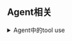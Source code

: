 ## Agent相关

<details>
<summary>Agent中的tool use</summary>

<br>

**tool use定义、常见tool及流程**

> **定义**：Tool Use 是指 Agent 在推理过程中调用外部工具（function, API, module）来增强能力的机制。
> 
> **Tool Use 的常见类别**
> 
> | 类型                  | 说明                         | 示例                                   |
> | --------------------- | ---------------------------- | -------------------------------------- |
> | 检索工具              | 从外部知识库或文档中查询信息 | 向量数据库检索、RAG、Wikipedia Search  |
> | 计算工具              | 执行数学或逻辑计算           | Calculator、Math Solver、Python 执行器 |
> | API 调用工具          | 访问 Web 或第三方 API        | 查询天气、股票、商品价格               |
> | 搜索工具              | 实时搜索互联网信息           | Google/Bing Search Tool                |
> | 数据库工具            | 查询数据库内容               | SQL 查询器、GraphQL 工具               |
> | 文件操作工具          | 读写文件、处理本地内容       | 文件上传下载、PDF 阅读器               |
> | 代码执行器            | 编写、运行代码并查看结果     | Jupyter 执行、Python runner            |
> | 多模态工具            | 调用图像、音频、视频模型     | 图像识别、语音识别、视频分析           |
> | 调用子 Agent          | 工具本身是另一个 Agent       | 调用另一个专用 Agent 来分工协作        |
> | 任务规划器（Planner） | 工具用于分解和计划任务       | BabyAGI、AutoGPT 的任务分解模块        |
> 
> **Tool Use 的决策逻辑（推理 + 执行）**
> 
> 一个典型的 tool-use agent 的工作流程如下：
> 
> - 用户输入任务
> - Agent 分析输入 -> 判断是否需要调用工具
> - 选择合适的工具（如 calculator、search）
> - 调用工具，获取结果
> - 将工具结果继续用于下轮推理
> - 最终得出答案并返回
> 
> 这种交替过程也称为 ReAct（Reasoning + Acting） 模式。

**要怎么告诉 Agent 有哪些 Tool**

> 有两种主流方式，具体取决于你用的是哪种 Agent 框架（LangChain、OpenAI Function Calling、Autogen、Transformers Agent 等）：
> 
> **方式一：OpenAI Function Calling 风格（结构化 JSON 描述）**
> 
> 你需要给出工具的 函数签名（name, parameters, description），让语言模型知道：
> - 这个工具叫什么
> - 它能干什么（通过 description）
> - 它怎么用（通过 parameters 的结构）
> 
> ```bash
> # 示例（OpenAI 风格）
> {
>   "name": "get_weather",
>   "description": "获取指定城市的实时天气信息",
>   "parameters": {
>     "type": "object",
>     "properties": {
>       "city": {
>         "type": "string",
>         "description": "要查询天气的城市名，如 Beijing"
>       }
>     },
>     "required": ["city"]
>   }
> }
> ```
> 
> 你把这个作为 tool 的 metadata 提供给 Agent，Agent 会在推理时判断是否要使用该工具，并正确构造调用。
> 
> **方式二：LangChain 风格（Python 函数 + @tool 装饰器）**
> 
> 你定义 Python 函数，并提供函数名与 docstring（描述），LangChain 会将其转为结构化工具，语言模型通过 Prompt 理解这些描述：
> 
> ```python
> from langchain.tools import tool
> 
> @tool
> def get_weather(city: str) -> str:
>     """获取指定城市的天气"""
>     return f"{city} 今日天气晴，26°C"
> ```
> 
> LangChain 会把这个函数转成一段 Prompt，告诉语言模型它能用这个工具。

**Agent 是怎么“知道”怎么用这些工具的？**

> **通过 Prompt（自然语言）和 Schema（函数签名）**
> 
> Agent 的 prompt（系统提示词）里，通常会包含类似：
> 
> > 你有以下可用工具：
> > - get_weather(city: str): 获取城市天气
> > - search_web(query: str): 用搜索引擎查询问题
> 
> 模型通过这段 Prompt + 函数描述来“理解工具用途”。
> 
> 并且：
> - 模型会在内部判断是否要调用工具（例如：识别到“天气”关键词）
> - **模型会输出 tool name + 参数（如 JSON）**
> 
> **交互流程总结（以 Function Calling 为例）**
> 
> 1. 你通过代码注册工具（含描述和参数结构）
> 2. 这些信息被加到系统提示词中（或者直接以工具 JSON Schema 提供）
> 3. 模型理解这些工具的用途和参数格式
> 4. 当判断任务需要工具时，它会输出一个工具调用：
> 
> ```bash
> {
>   "function_call": {
>     "name": "get_weather",
>     "arguments": "{\"city\": \"Beijing\"}"
>   }
> }
> ```
> 
> 5. 系统接收到后真正调用函数（实际 API、代码等）
> 6. 返回结果给模型继续推理或回答用户

**举个完整例子（OpenAI 风格多轮工具调用）**

> **用户问**： “请告诉我北京天气，并用计算器告诉我温度换算成华氏度。”
> 
> 系统提供两个工具：
> - get_weather(city: str) → 返回 "今天 30°C"
> - calculator(expression: str) → 你可以传入 '30 * 9/5 + 32'
> 
> 流程：
> - Agent 调用 get_weather("Beijing")，得到 Observation: "30°C"
> - Agent 继续调用 calculator("30 * 9/5 + 32")，得到 Observation: "86"
> - 最后 Agent 汇总回答：“北京今天 30°C，也就是 86°F”

</details>


